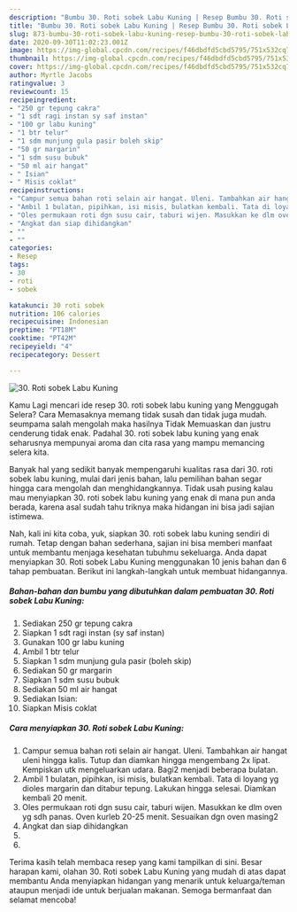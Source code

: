 ```yaml
---
description: "Bumbu 30. Roti sobek Labu Kuning | Resep Bumbu 30. Roti sobek Labu Kuning Yang Mudah Dan Praktis"
title: "Bumbu 30. Roti sobek Labu Kuning | Resep Bumbu 30. Roti sobek Labu Kuning Yang Mudah Dan Praktis"
slug: 873-bumbu-30-roti-sobek-labu-kuning-resep-bumbu-30-roti-sobek-labu-kuning-yang-mudah-dan-praktis
date: 2020-09-30T11:02:23.001Z
image: https://img-global.cpcdn.com/recipes/f46dbdfd5cbd5795/751x532cq70/30-roti-sobek-labu-kuning-foto-resep-utama.jpg
thumbnail: https://img-global.cpcdn.com/recipes/f46dbdfd5cbd5795/751x532cq70/30-roti-sobek-labu-kuning-foto-resep-utama.jpg
cover: https://img-global.cpcdn.com/recipes/f46dbdfd5cbd5795/751x532cq70/30-roti-sobek-labu-kuning-foto-resep-utama.jpg
author: Myrtle Jacobs
ratingvalue: 3
reviewcount: 15
recipeingredient:
- "250 gr tepung cakra"
- "1 sdt ragi instan sy saf instan"
- "100 gr labu kuning"
- "1 btr telur"
- "1 sdm munjung gula pasir boleh skip"
- "50 gr margarin"
- "1 sdm susu bubuk"
- "50 ml air hangat"
- " Isian"
- " Misis coklat"
recipeinstructions:
- "Campur semua bahan roti selain air hangat. Uleni. Tambahkan air hangat uleni hingga kalis. Tutup dan diamkan hingga mengembang 2x lipat. Kempiskan utk mengeluarkan udara. Bagi2 menjadi beberapa bulatan."
- "Ambil 1 bulatan, pipihkan, isi misis, bulatkan kembali. Tata di loyang yg dioles margarin dan ditabur tepung. Lakukan hingga selesai. Diamkan kembali 20 menit."
- "Oles permukaan roti dgn susu cair, taburi wijen. Masukkan ke dlm oven yg sdh panas. Oven kurleb 20-25 menit. Sesuaikan dgn oven masing2"
- "Angkat dan siap dihidangkan"
- ""
- ""
categories:
- Resep
tags:
- 30
- roti
- sobek

katakunci: 30 roti sobek 
nutrition: 106 calories
recipecuisine: Indonesian
preptime: "PT18M"
cooktime: "PT42M"
recipeyield: "4"
recipecategory: Dessert

---
```



![30. Roti sobek Labu Kuning](https://img-global.cpcdn.com/recipes/f46dbdfd5cbd5795/751x532cq70/30-roti-sobek-labu-kuning-foto-resep-utama.jpg)

Kamu Lagi mencari ide resep 30. roti sobek labu kuning yang Menggugah Selera? Cara Memasaknya memang tidak susah dan tidak juga mudah. seumpama salah mengolah maka hasilnya Tidak Memuaskan dan justru cenderung tidak enak. Padahal 30. roti sobek labu kuning yang enak seharusnya mempunyai aroma dan cita rasa yang mampu memancing selera kita.



Banyak hal yang sedikit banyak mempengaruhi kualitas rasa dari 30. roti sobek labu kuning, mulai dari jenis bahan, lalu pemilihan bahan segar hingga cara mengolah dan menghidangkannya. Tidak usah pusing kalau mau menyiapkan 30. roti sobek labu kuning yang enak di mana pun anda berada, karena asal sudah tahu triknya maka hidangan ini bisa jadi sajian istimewa.


Nah, kali ini kita coba, yuk, siapkan 30. roti sobek labu kuning sendiri di rumah. Tetap dengan bahan sederhana, sajian ini bisa memberi manfaat untuk membantu menjaga kesehatan tubuhmu sekeluarga. Anda dapat menyiapkan 30. Roti sobek Labu Kuning menggunakan 10 jenis bahan dan 6 tahap pembuatan. Berikut ini langkah-langkah untuk membuat hidangannya.

<!--inarticleads1-->

##### Bahan-bahan dan bumbu yang dibutuhkan dalam pembuatan 30. Roti sobek Labu Kuning:

1. Sediakan 250 gr tepung cakra
1. Siapkan 1 sdt ragi instan (sy saf instan)
1. Gunakan 100 gr labu kuning
1. Ambil 1 btr telur
1. Siapkan 1 sdm munjung gula pasir (boleh skip)
1. Sediakan 50 gr margarin
1. Siapkan 1 sdm susu bubuk
1. Sediakan 50 ml air hangat
1. Sediakan  Isian:
1. Siapkan  Misis coklat




<!--inarticleads2-->

##### Cara menyiapkan 30. Roti sobek Labu Kuning:

1. Campur semua bahan roti selain air hangat. Uleni. Tambahkan air hangat uleni hingga kalis. Tutup dan diamkan hingga mengembang 2x lipat. Kempiskan utk mengeluarkan udara. Bagi2 menjadi beberapa bulatan.
1. Ambil 1 bulatan, pipihkan, isi misis, bulatkan kembali. Tata di loyang yg dioles margarin dan ditabur tepung. Lakukan hingga selesai. Diamkan kembali 20 menit.
1. Oles permukaan roti dgn susu cair, taburi wijen. Masukkan ke dlm oven yg sdh panas. Oven kurleb 20-25 menit. Sesuaikan dgn oven masing2
1. Angkat dan siap dihidangkan
1. 
1. 




Terima kasih telah membaca resep yang kami tampilkan di sini. Besar harapan kami, olahan 30. Roti sobek Labu Kuning yang mudah di atas dapat membantu Anda menyiapkan hidangan yang menarik untuk keluarga/teman ataupun menjadi ide untuk berjualan makanan. Semoga bermanfaat dan selamat mencoba!
